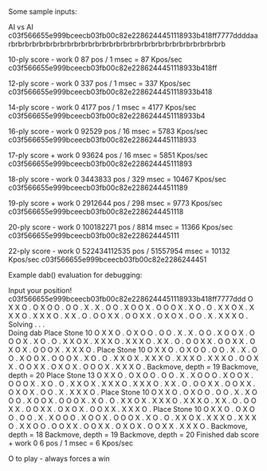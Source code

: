 Some sample inputs:

AI vs AI
c03f566655e999bceecb03fb00c82e2286244451118933b418ff7777ddddaa
rbrbrbrbrbrbrbrbrbrbrbrbrbrbrbrbrbrbrbrbrbrbrbrbrbrbrbrbrbrbrb

10-ply score -  work 0  87 pos / 1 msec = 87 Kpos/sec
c03f566655e999bceecb03fb00c82e2286244451118933b418ff

12-ply score -  work 0  337 pos / 1 msec = 337 Kpos/sec
c03f566655e999bceecb03fb00c82e2286244451118933b418

14-ply score -  work 0  4177 pos / 1 msec = 4177 Kpos/sec
c03f566655e999bceecb03fb00c82e2286244451118933b4

16-ply score -  work 0  92529 pos / 16 msec = 5783 Kpos/sec
c03f566655e999bceecb03fb00c82e2286244451118933

17-ply score +  work 0  93624 pos / 16 msec = 5851 Kpos/sec
c03f566655e999bceecb03fb00c82e228624445111893

18-ply score -  work 0  3443833 pos / 329 msec = 10467 Kpos/sec
c03f566655e999bceecb03fb00c82e22862444511189

19-ply score +  work 0  2912644 pos / 298 msec = 9773 Kpos/sec
c03f566655e999bceecb03fb00c82e2286244451118

20-ply score -  work 0  100182271 pos / 8814 msec = 11366 Kpos/sec
c03f566655e999bceecb03fb00c82e228624445111

22-ply score -  work 0  522434112535 pos / 51557954 msec = 10132 Kpos/sec
c03f566655e999bceecb03fb00c82e2286244451

Example dab() evaluation for debugging:

Input your position!
c03f566655e999bceecb03fb00c82e2286244451118933b418ff7777ddd
O X X O . O X O O . O O . X . X . O O . 
X O O X . O O O X . X O . O . X X O X . 
X X X O . X X X O . X X . O . O O X X . 
O O X X . O X O X . O O . X . X X X O . 
Solving . . .    
Doing dab
Place Stone 10
O X X O . O X O O . O O . X . X . O O . 
X O O X . O O O X . X O . O . X X O X . 
X X X O . X X X O . X X . O . O O X X . 
O O X X . O X O X . O O O X . X X X O . 
Place Stone 10
O X X O . O X O O . O O . X . X . O O . 
X O O X . O O O X . X O . O . X X O X . 
X X X O . X X X O . X X X O . O O X X . 
O O X X . O X O X . O O O X . X X X O . 
Backmove, depth = 19
Backmove, depth = 20
Place Stone 13
O X X O . O X O O . O O . X . X O O O . 
X O O X . O O O X . X O . O . X X O X . 
X X X O . X X X O . X X . O . O O X X . 
O O X X . O X O X . O O . X . X X X O . 
Place Stone 10
O X X O . O X O O . O O . X . X O O O . 
X O O X . O O O X . X O . O . X X O X . 
X X X O . X X X O . X X . O . O O X X . 
O O X X . O X O X . O O X X . X X X O . 
Place Stone 10
O X X O . O X O O . O O . X . X O O O . 
X O O X . O O O X . X O . O . X X O X . 
X X X O . X X X O . X X O O . O O X X . 
O O X X . O X O X . O O X X . X X X O . 
Backmove, depth = 18
Backmove, depth = 19
Backmove, depth = 20
Finished dab
score +  work 0  6 pos / 1 msec = 6 Kpos/sec

O to play - always forces a win
